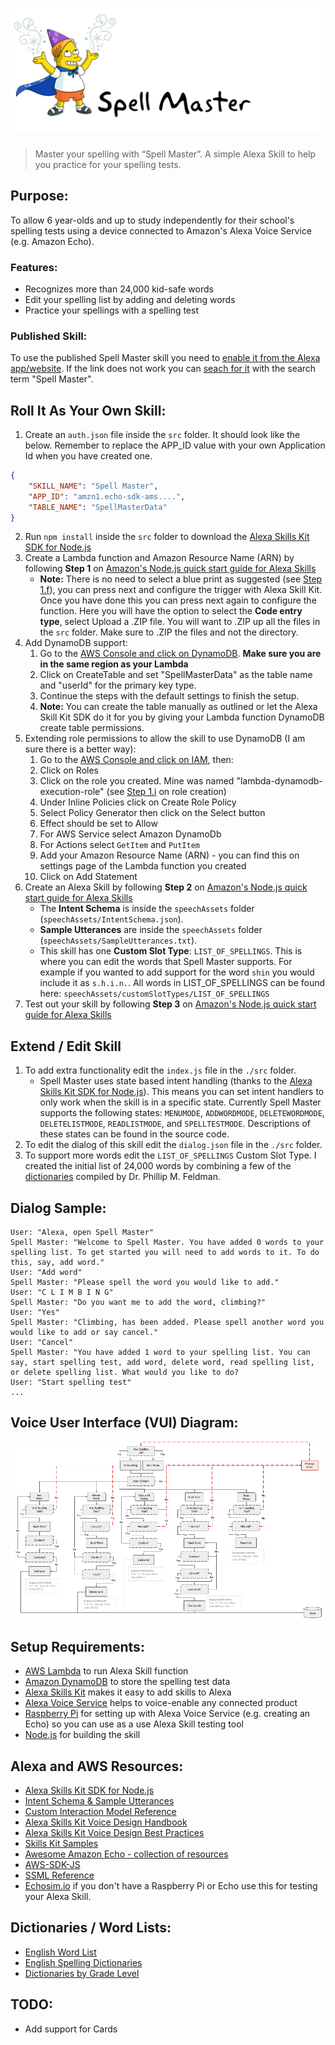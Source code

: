# ![Spell Master](images/logo-wide.png)

> Master your spelling with “Spell Master”. A simple Alexa Skill to help you practice for your spelling tests.

## Purpose:
To allow 6 year-olds and up to study independently for their school's spelling tests using a device connected to Amazon's Alexa Voice Service (e.g. Amazon Echo).

### Features:
- Recognizes more than 24,000 kid-safe words
- Edit your spelling list by adding and deleting words
- Practice your spellings with a spelling test

### Published Skill:
To use the published Spell Master skill you need to [enable it from the Alexa app/website](http://alexa.amazon.com/spa/index.html#skills/dp/B01K72RH8S/?ref=skill_dsk_skb_sr_0). If the link does not work you can [seach for it](http://alexa.amazon.com/spa/index.html#skills) with the search term "Spell Master".

## Roll It As Your Own Skill: 
1. Create an `auth.json` file inside the `src` folder. It should look like the below. Remember to replace the APP_ID value with your own Application Id when you have created one.
```json
{ 
    "SKILL_NAME": "Spell Master",
    "APP_ID": "amzn1.echo-sdk-ams....",
    "TABLE_NAME": "SpellMasterData"
}
```
2. Run `npm install` inside the `src` folder to download the [Alexa Skills Kit SDK for Node.js](https://github.com/alexa/alexa-skills-kit-sdk-for-nodejs/)
2. Create a Lambda function and Amazon Resource Name (ARN) by following **Step 1** on [Amazon's Node.js quick start guide for Alexa Skills](https://developer.amazon.com/public/solutions/alexa/alexa-skills-kit/alexa-skill-nodejs-quick-start)
    - **Note:** There is no need to select a blue print as suggested (see [Step 1.f](https://developer.amazon.com/public/solutions/alexa/alexa-skills-kit/alexa-skill-nodejs-quick-start)), you can press next and configure the trigger with Alexa Skill Kit. Once you have done this you can press next again to configure the function. Here you will have the option to select the **Code entry type**, select Upload a .ZIP file. You will want to .ZIP up all the files in the `src` folder. Make sure to .ZIP the files and not the directory. 
2. Add DynamoDB support:
    1. Go to the [AWS Console and click on DynamoDB](https://console.aws.amazon.com/dynamodb). **Make sure you are in the same region as your Lambda**
    1. Click on CreateTable and set "SpellMasterData" as the table name and "userId" for the primary key type.
    1. Continue the steps with the default settings to finish the setup.
    1. **Note:** You can create the table manually as outlined or let the Alexa Skill Kit SDK do it for you by giving your Lambda function DynamoDB create table permissions. 
3. Extending role permissions to allow the skill to use DynamoDB (I am sure there is a better way):
    1. Go to the [AWS Console and click on IAM](https://console.aws.amazon.com/iam/), then:
    1. Click on Roles 
    1. Click on the role you created. Mine was named "lambda-dynamodb-execution-role" (see [Step 1.i](https://developer.amazon.com/public/solutions/alexa/alexa-skills-kit/alexa-skill-nodejs-quick-start) on role creation)
    1. Under Inline Policies click on Create Role Policy
    1. Select Policy Generator then click on the Select button
    1. Effect should be set to Allow
    1. For AWS Service select Amazon DynamoDb
    1. For Actions select `GetItem` and `PutItem`
    1. Add your Amazon Resource Name (ARN) - you can find this on settings page of the Lambda function you created
    1. Click on Add Statement
2. Create an Alexa Skill by following **Step 2** on [Amazon's Node.js quick start guide for Alexa Skills](https://developer.amazon.com/public/solutions/alexa/alexa-skills-kit/alexa-skill-nodejs-quick-start)
    - The **Intent Schema** is inside the `speechAssets` folder (`speechAssets/IntentSchema.json`). 
    - **Sample Utterances** are inside the `speechAssets` folder (`speechAssets/SampleUtterances.txt`). 
    - This skill has one **Custom Slot Type**: `LIST_OF_SPELLINGS`. This is where you can edit the words that Spell Master supports. For example if you wanted to add support for the word `shin` you would include it as `s.h.i.n.`. All words in LIST_OF_SPELLINGS can be found here: `speechAssets/customSlotTypes/LIST_OF_SPELLINGS`
2. Test out your skill by following **Step 3** on [Amazon's Node.js quick start guide for Alexa Skills](https://developer.amazon.com/public/solutions/alexa/alexa-skills-kit/alexa-skill-nodejs-quick-start)

## Extend / Edit Skill
1. To add extra functionality edit the `index.js` file in the `./src` folder. 
    - Spell Master uses state based intent handling (thanks to the [Alexa Skills Kit SDK for Node.js](https://github.com/alexa/alexa-skills-kit-sdk-for-nodejs/)). This means you can set intent handlers to only work when the skill is in a specific state. Currently Spell Master supports the following states: `MENUMODE`, `ADDWORDMODE`, `DELETEWORDMODE`, `DELETELISTMODE`, `READLISTMODE`, and `SPELLTESTMODE`. Descriptions of these states can be found in the source code.
1. To edit the dialog of this skill edit the `dialog.json` file in the `./src` folder.
1. To support more words edit the `LIST_OF_SPELLINGS` Custom Slot Type. I created the initial list of 24,000 words by combining a few of the [dictionaries](http://phillipmfeldman.org/English/spelling%20dictionaries.html) compiled by Dr. Phillip M. Feldman.


## Dialog Sample:

```
User: "Alexa, open Spell Master"
Spell Master: "Welcome to Spell Master. You have added 0 words to your spelling list. To get started you will need to add words to it. To do this, say, add word."
User: "Add word"
Spell Master: "Please spell the word you would like to add."
User: "C L I M B I N G"
Spell Master: "Do you want me to add the word, climbing?"
User: "Yes"
Spell Master: "Climbing, has been added. Please spell another word you would like to add or say cancel."
User: "Cancel"
Spell Master: "You have added 1 word to your spelling list. You can say, start spelling test, add word, delete word, read spelling list, or delete spelling list. What would you like to do? 
User: "Start spelling test"
...
```

## Voice User Interface (VUI) Diagram:
![VUI: Launch](images/VUI.png)


## Setup Requirements:
- [AWS Lambda](https://aws.amazon.com/lambda/) to run Alexa Skill function
- [Amazon DynamoDB](https://aws.amazon.com/dynamodb/) to store the spelling test data
- [Alexa Skills Kit](https://developer.amazon.com/ask) makes it easy to add skills to Alexa
- [Alexa Voice Service](https://developer.amazon.com/public/solutions/alexa/alexa-voice-service) helps to voice-enable any connected product
- [Raspberry Pi](https://www.raspberrypi.org/products/) for setting up with Alexa Voice Service (e.g. creating an Echo) so you can use as a use Alexa Skill testing tool
- [Node.js](https://nodejs.org/en/) for building the skill

## Alexa and AWS Resources:
- [Alexa Skills Kit SDK for Node.js](https://github.com/alexa/alexa-skills-kit-sdk-for-nodejs)
- [Intent Schema & Sample Utterances](https://developer.amazon.com/public/solutions/alexa/alexa-skills-kit/docs/defining-the-voice-interface)
- [Custom Interaction Model Reference](https://developer.amazon.com/public/solutions/alexa/alexa-skills-kit/docs/alexa-skills-kit-interaction-model-reference)
- [Alexa Skills Kit Voice Design Handbook](https://developer.amazon.com/public/solutions/alexa/alexa-skills-kit/docs/alexa-skills-kit-voice-design-handbook)
- [Alexa Skills Kit Voice Design Best Practices](https://developer.amazon.com/public/solutions/alexa/alexa-skills-kit/docs/alexa-skills-kit-voice-design-best-practices)
- [Skills Kit Samples](https://github.com/amzn/alexa-skills-kit-js)
- [Awesome Amazon Echo - collection of resources](https://github.com/miguelmota/awesome-amazon-echo)
- [AWS-SDK-JS](https://github.com/aws/aws-sdk-js)
- [SSML Reference](https://developer.amazon.com/public/solutions/alexa/alexa-skills-kit/docs/speech-synthesis-markup-language-ssml-reference)
- [Echosim.io](https://Echosim.io) if you don't have a Raspberry Pi or Echo use this for testing your Alexa Skill.

## Dictionaries / Word Lists:
- [English Word List](https://github.com/dwyl/english-words)
- [English Spelling Dictionaries](http://phillipmfeldman.org/English/spelling%20dictionaries.html)
- [Dictionaries by Grade Level](http://www.ideal-group.org/dictionary/)

## TODO:
- Add support for Cards